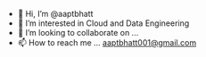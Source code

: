 - 👋 Hi, I’m @aaptbhatt
- 👀 I’m interested in Cloud and Data Engineering
- 💞️ I’m looking to collaborate on ...
- 📫 How to reach me ... aaptbhatt001@gmail.com

<!---
aaptbhatt/aaptbhatt is a ✨ special ✨ repository because its `README.md` (this file) appears on your GitHub profile.
You can click the Preview link to take a look at your changes.
--->
